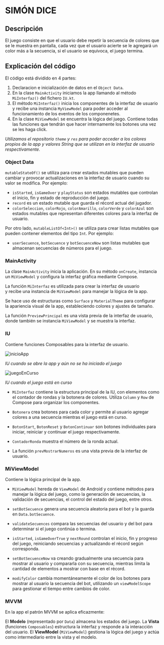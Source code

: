 # SIMÓN DICE

## Descripción
El juego consiste en que el usuario debe repetir la secuencia de colores que se le muestra en pantalla, 
cada vez que el usuario acierte se le agregará un color más a la secuencia, 
si el usuario se equivoca, el juego termina.

## Explicación del código
El código está dividido en 4 partes:
1. Declaracion e inicialización de datos en el `Object Data`.
2. En la clase `MainActivity` iniciamos la app llamando al método `MiInterfaz()` del fichero `IU.kt`.
3. El método `MiInterfaz()` inicia los componentes de la interfaz de usuario y recibe una instancia `MyViewModel`
para poder acceder al funcionamiento de los eventos de los componenetes.
4. En la clase `MiViewModel` se encuentra la lógica del juego. Contiene todas las funciones 
que tendrán que hacer internamente los botones una vez se les haga click.

_Utilizamos el repositorio `theme` y `res` para poder acceder a los colores propios de la app y 
valores String que se utilizan en la interfaz de usuario respectivamente._

### Object Data

`mutableStateOf()` se utiliza para crear estados mutables que pueden cambiar y 
provocar actualizaciones en la interfaz de usuario cuando su valor se modifica. Por ejemplo:

- `isStarted`, `isGameOver` y `playStatus` son estados mutables que controlan el inicio, fin y estado de reproducción del juego.
- `record` es un estado mutable que guarda el récord actual del jugador.
- `colorSeleccion`, `colorRojo`, `colorAmarillo`, `colorVerde` y `colorAzul` son estados mutables 
que representan diferentes colores para la interfaz de usuario.

Por otro lado, `mutableListOf<Int>()` se utiliza para crear listas mutables que pueden contener elementos del tipo `Int`. Por ejemplo:

- `userSecuence`, `botSecuence` y `botSecuenceNow` son listas mutables que almacenan secuencias de números para el juego.

### MainActivity
La clase `MainActivity` inicia la aplicación. En su método `onCreate`, instancia un `MiViewModel` 
y configura la interfaz gráfica mediante Compose.

La función `MiInterfaz` es utilizada para crear la interfaz de usuario  
y recibe una instancia de `MiViewModel` para manejar la lógica de la app.

Se hace uso de estructuras como `Surface` y `MaterialTheme` 
para configurar la apariencia visual de la app, estableciendo colores y ajustes de tamaño.

La función `PreviewPrincipal` es una vista previa de la interfaz de usuario, 
donde también se instancia `MiViewModel` y se muestra la interfaz.

### IU
Contiene funciones Composables para la interfaz de usuario.


![inicioApp](/imagenes/botonera.png)

_IU cuando se abre la app y aún no se ha iniciado el juego_



![juegoEnCurso](/imagenes/startContinue.png)

_IU cuando el juego está en curso_

- `MiInterfaz` contiene la estructura principal de la IU, 
con elementos como el contador de rondas y la botonera de colores. 
Utiliza `Column` y `Row` de Compose para organizar los componentes.

- `Botonera` crea botones para cada color y permite al usuario agregar 
colores a una secuencia mientras el juego está en curso.

- `BotonStart`, `BotonReset` y `BotonContinuar` 
son botones individuales para iniciar, reiniciar y continuar el juego respectivamente.

- `ContadorRonda` muestra el número de la ronda actual.

- La función `prevMostrarNumeros` es una vista previa de la interfaz de usuario.

### MiViewModel
Contiene la lógica principal de la app.

- `MiViewModel` hereda de `ViewModel` de Android y contiene métodos para manejar la lógica del juego, 
como la generación de secuencias, la validación de secuencias, el control del estado del juego, entre otros.

- `setBotSecuence` genera una secuencia aleatoria para el bot y la guarda en `Data.botSecuence`.

- `validateSecuences` compara las secuencias del usuario y del bot para determinar si el juego continúa o termina.

- `isStarted`, `isGameOverTrue` y `nextRound` controlan el inicio, 
fin y progreso del juego, reiniciando secuencias y actualizando el récord según corresponda.

- `setBotSecuenceNow` va creando gradualmente una secuencia para 
mostrar al usuario y compararla con su secuencia, mientras limita la cantidad de elementos a mostrar con base en el récord.

- `modifyColor` cambia momentáneamente el color de los botones 
para mostrar al usuario la secuencia del bot, utilizando un `viewModelScope` para gestionar el tiempo entre cambios de color.

### MVVM
En la app el patrón MVVM se aplica eficazmente:

El **Modelo** (representado por `Data`) almacena los estados del juego.
La **Vista** (funciones `Composables`) estructura la interfaz y responde a la interacción del usuario.
El **ViewModel** (`MiViewModel`) gestiona la lógica del juego y actúa como intermediario entre la vista y el modelo.